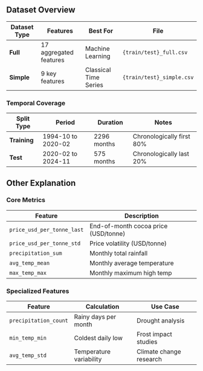 ## Dataset Overview

| Dataset Type | Features | Best For | File |
|-------------|----------|----------|------|
| **Full** | 17 aggregated features | Machine Learning | `{train/test}_full.csv` |
| **Simple** | 9 key features | Classical Time Series | `{train/test}_simple.csv` |

### Temporal Coverage

| Split Type | Period | Duration | Notes |
|------------|--------|----------|-------|
| **Training** | 1994-10 to 2020-02 | 2296 months | Chronologically first 80% |
| **Test** | 2020-02 to 2024-11 | 575 months | Chronologically last 20% |


## Other Explanation

### Core Metrics
| Feature | Description |
|--------|-------------|
| `price_usd_per_tonne_last` | End-of-month cocoa price (USD/tonne)|
| `price_usd_per_tonne_std` | Price volatility (USD/tonne)|
| `precipitation_sum` | Monthly total rainfall
| `avg_temp_mean` | Monthly average temperature
| `max_temp_max` | Monthly maximum high temp

### Specialized Features
| Feature | Calculation | Use Case |
|---------|-------------|---------|
| `precipitation_count` | Rainy days per month | Drought analysis |
| `min_temp_min` | Coldest daily low | Frost impact studies |
| `avg_temp_std` | Temperature variability | Climate change research |
